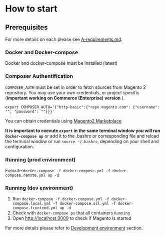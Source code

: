 # How to start

## Prerequisites

For more details on each please see [A-requirements.md](/docker/A-requirements.md).

### Docker and Docker-compose

Docker and docker-compose must be installed (latest)

### Composer Authentification  

`COMPOSER_AUTH` must be set in order to fetch sources from Magento 2 repository.
You may use your own credentials, or project specific (**important working on Commerce (Enterprise) version** ).

`export COMPOSER_AUTH='{"http-basic":{"repo.magento.com": {"username": "", "password": ""}}}'`

You can obtain credentials using [Magento2 Marketplace](https://account.magento.com/applications/customer/login/)

**It is important to execute `export` in the same terminal window you will run `docker-compose up`**
or add it to the .bashrc or corresponding file and reload the terminal window or run `source ~/.bashrc`, depending on your shell and configuration. 

### Running (prod environment)
Execute `docker-compose -f docker-compose.yml -f docker-compose.remote.yml up -d`

### Running (dev environment)
1.  Run `docker-compose -f docker-compose.yml -f docker-compose.local.yml -f docker-compose.ssl.yml -f docker-compose.frontend.yml up -d`
2.  Check with `docker-compose ps` that all containers `Running`
3.  Open <http://localhost:3000> to check if Magento is started

For more details please refer to [Development environment](docker/E-development-environment.md) section.
